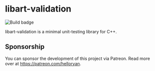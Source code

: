 # libart-validation

![Build badge](https://code.helloryan.se/art/libart-validation/actions/workflows/on-push.yaml/badge.svg)

libart-validation is a minimal unit-testing library for C++.

## Sponsorship

You can sponsor the development of this project via Patreon. Read more
over at https://patreon.com/helloryan.
